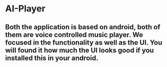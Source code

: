 # AI-Player
## Both the application is based on android, both of them are voice controlled music player. We focused in the functionality as well as the UI. You will found it how much the UI looks good if you installed this in your android.
